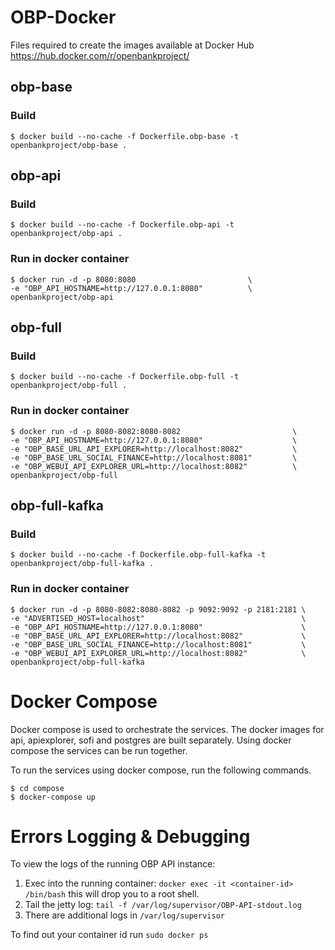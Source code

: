 # OBP-Docker

Files required to create the images available at Docker Hub
https://hub.docker.com/r/openbankproject/


## obp-base

### Build

    $ docker build --no-cache -f Dockerfile.obp-base -t openbankproject/obp-base .



## obp-api

### Build

    $ docker build --no-cache -f Dockerfile.obp-api -t openbankproject/obp-api .


### Run in docker container

    $ docker run -d -p 8080:8080                         \
    -e "OBP_API_HOSTNAME=http://127.0.0.1:8080"          \
    openbankproject/obp-api



## obp-full

### Build

    $ docker build --no-cache -f Dockerfile.obp-full -t openbankproject/obp-full .


### Run in docker container

    $ docker run -d -p 8080-8082:8080-8082                         \
    -e "OBP_API_HOSTNAME=http://127.0.0.1:8080"                    \
    -e "OBP_BASE_URL_API_EXPLORER=http://localhost:8082"           \
    -e "OBP_BASE_URL_SOCIAL_FINANCE=http://localhost:8081"         \
    -e "OBP_WEBUI_API_EXPLORER_URL=http://localhost:8082"          \
    openbankproject/obp-full



## obp-full-kafka

### Build

    $ docker build --no-cache -f Dockerfile.obp-full-kafka -t openbankproject/obp-full-kafka .


### Run in docker container 

    $ docker run -d -p 8080-8082:8080-8082 -p 9092:9092 -p 2181:2181 \
    -e "ADVERTISED_HOST=localhost"                                   \
    -e "OBP_API_HOSTNAME=http://127.0.0.1:8080"                      \
    -e "OBP_BASE_URL_API_EXPLORER=http://localhost:8082"             \
    -e "OBP_BASE_URL_SOCIAL_FINANCE=http://localhost:8081"           \
    -e "OBP_WEBUI_API_EXPLORER_URL=http://localhost:8082"            \
    openbankproject/obp-full-kafka

# Docker Compose

Docker compose is used to orchestrate the services. The docker images for api, apiexplorer, sofi and postgres are built separately. Using docker compose the services can be run together.

To run the services using docker compose, run the following commands.

    $ cd compose
    $ docker-compose up

# Errors Logging & Debugging

To view the logs of the running OBP API instance:

1. Exec into the running container: `docker exec -it <container-id> /bin/bash`
   this will drop you to a root shell.
2. Tail the jetty log: `tail -f /var/log/supervisor/OBP-API-stdout.log`
3. There are additional logs in `/var/log/supervisor`

To find out your container id run `sudo docker ps`

